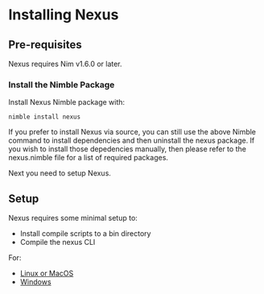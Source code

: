 # Installing Nexus

## Pre-requisites

Nexus requires Nim v1.6.0 or later.


### Install the Nimble Package

Install Nexus Nimble package with:

```
nimble install nexus
```

If you prefer to install Nexus via source, you can still use the above Nimble
command to install dependencies and then uninstall the nexus package. If you
wish to install those depedencies manually, then please refer to the
nexus.nimble file for a list of required packages.

Next you need to setup Nexus.


## Setup

Nexus requires some minimal setup to:
- Install compile scripts to a bin directory
- Compile the nexus CLI

For:
- [Linux or MacOS](setup_for_linux_and_macos.md)
- [Windows](setup_for_windows.md)

